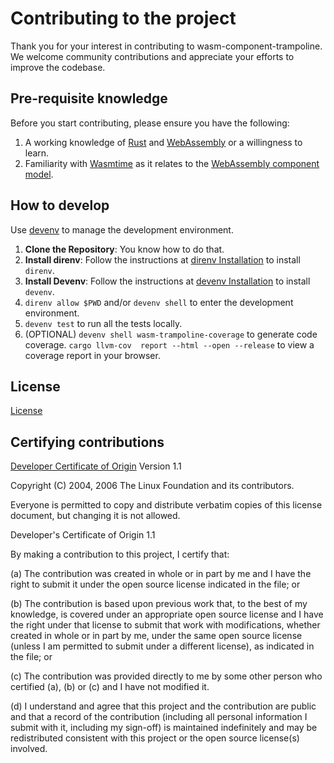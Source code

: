 # Contributing to the project

Thank you for your interest in contributing to wasm-component-trampoline.
We welcome community contributions and appreciate your efforts to improve the codebase.

## Pre-requisite knowledge

Before you start contributing, please ensure you have the following:

1. A working knowledge of [Rust](https://www.rust-lang.org/) and [WebAssembly](https://webassembly.org/) or a willingness to learn.
1. Familiarity with [Wasmtime](https://docs.wasmtime.dev/) as it relates to the [WebAssembly component model](https://component-model.bytecodealliance.org/).

## How to develop

Use [devenv](https://devenv.sh/) to manage the development environment.

1. **Clone the Repository**: You know how to do that.
1. **Install direnv**: Follow the instructions at [direnv Installation](https://direnv.net/docs/installation.html) to install `direnv`.
1. **Install Devenv**: Follow the instructions at [devenv Installation](https://devenv.sh/docs/installation) to install `devenv`.
1. `direnv allow $PWD` and/or `devenv shell` to enter the development environment.
1. `devenv test` to run all the tests locally.
1. (OPTIONAL) `devenv shell wasm-trampoline-coverage` to generate code coverage. `cargo llvm-cov  report --html --open --release` to view a coverage report in your browser.

## License

[License](LICENSE)

## Certifying contributions

<!-- vale off -->

[Developer Certificate of Origin](https://developercertificate.org/)
Version 1.1

Copyright (C) 2004, 2006 The Linux Foundation and its contributors.

Everyone is permitted to copy and distribute verbatim copies of this
license document, but changing it is not allowed.


Developer's Certificate of Origin 1.1

By making a contribution to this project, I certify that:

(a) The contribution was created in whole or in part by me and I
    have the right to submit it under the open source license
    indicated in the file; or

(b) The contribution is based upon previous work that, to the best
    of my knowledge, is covered under an appropriate open source
    license and I have the right under that license to submit that
    work with modifications, whether created in whole or in part
    by me, under the same open source license (unless I am
    permitted to submit under a different license), as indicated
    in the file; or

(c) The contribution was provided directly to me by some other
    person who certified (a), (b) or (c) and I have not modified
    it.

(d) I understand and agree that this project and the contribution
    are public and that a record of the contribution (including all
    personal information I submit with it, including my sign-off) is
    maintained indefinitely and may be redistributed consistent with
    this project or the open source license(s) involved.

<!-- vale on -->
